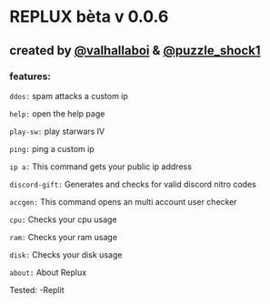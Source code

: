 # REPLUX bèta v 0.0.6

## created by [@valhallaboi](https://repl.it/@valhallaboi) & [@puzzle_shock1](https://replit.com/@puzzleshock1)

### features:
`ddos:` spam attacks a custom ip

`help:` open the help page

`play-sw:` play starwars IV

`ping:` ping a custom ip

`ip a:` This command gets your public ip address

`discord-gift:` Generates and checks for valid discord nitro codes

`accgen:` This command opens an multi account user checker

`cpu:` Checks your cpu usage

`ram:` Checks your ram usage

`disk:` Checks your disk usage

`about:` About Replux

Tested:
-Replit
